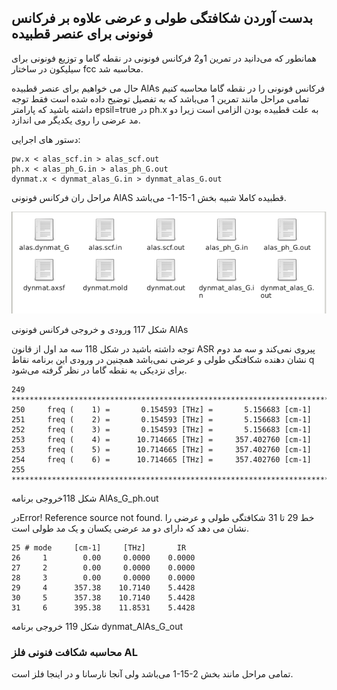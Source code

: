 ## بدست آوردن شکافتگی طولی و عرضی علاوه بر فرکانس فونونی برای عنصر قطبیده

همانطور که می‌دانید در تمرین 1و2 فرکانس فونونی در نقطه گاما و توزیع فونونی برای سیلیکون در ساختار fcc محاسبه شد.

حال می خواهیم برای عنصر قطبیده AlAs  فرکانس فونونی را در نقطه گاما محاسبه کنیم تمامی مراحل مانند تمرین 1 می‌باشد که به تفصیل توضیح داده شده است فقط توجه داشته باشید که پارامتر epsil=true در ph.x به علت قطبیده بودن الزامی است زیرا دو مد عرضی را روی یکدیگر می اندازد. 

دستور های اجرایی:

```
pw.x < alas_scf.in > alas_scf.out 
ph.x < alas_ph_G.in > alas_ph_G.out
dynmat.x < dynmat_alas_G.in > dynmat_alas_G.out
```

مراحل ران فرکانس فونونی AlAS  قطبیده کاملا شبیه بخش ‏1-15-1- می‌باشد. 

![](/assets/117.png)

شکل 117 ورودی و خروجی فرکانس فونونی AlAs

توجه داشته باشید در شکل 118 سه مد اول از قانون ASR پیروی نمی‌کند و سه مد دوم نشان دهنده شکافتگی طولی و عرضی نمی‌باشد همچنین در ورودی این برنامه نقاط q برای نزدیکی به نقطه گاما در نظر گرفته می‌شود. 

```
249 **************************************************************************
250     freq (    1) =       0.154593 [THz] =       5.156683 [cm-1]
251     freq (    2) =       0.154593 [THz] =       5.156683 [cm-1]
252     freq (    3) =       0.154593 [THz] =       5.156683 [cm-1]
253     freq (    4) =      10.714665 [THz] =     357.402760 [cm-1]
253     freq (    5) =      10.714665 [THz] =     357.402760 [cm-1]
254     freq (    6) =      10.714665 [THz] =     357.402760 [cm-1]
255 **************************************************************************
```

شکل 118خروجی برنامه AlAs\_G\_ph.out

درError! Reference source not found. خط 29 تا 31 شکافتگی طولی و عرضی را نشان می دهد که دارای دو مد عرضی یکسان و یک مد طولی است.

```
25 # mode     [cm-1]     [THz]       IR
26     1        0.00     0.0000    0.0000
27     2        0.00     0.0000    0.0000
28     3        0.00     0.0000    0.0000
29     4      357.38    10.7140    5.4428
30     5      357.38    10.7140    5.4428
31     6      395.38    11.8531    5.4428
```

شکل 119 خروجی برنامه dynmat\_AlAs\_G\_out

### محاسبه شکافت فنونی فلز AL

تمامی مراحل مانند بخش ‏1-15-2 می‌باشد ولی آنجا نارسانا و در اینجا فلز است.





